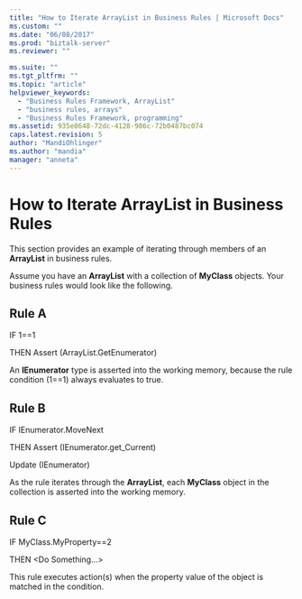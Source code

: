 ```yaml
---
title: "How to Iterate ArrayList in Business Rules | Microsoft Docs"
ms.custom: ""
ms.date: "06/08/2017"
ms.prod: "biztalk-server"
ms.reviewer: ""

ms.suite: ""
ms.tgt_pltfrm: ""
ms.topic: "article"
helpviewer_keywords: 
  - "Business Rules Framework, ArrayList"
  - "business rules, arrays"
  - "Business Rules Framework, programming"
ms.assetid: 935e8648-72dc-4128-986c-72b0487bc074
caps.latest.revision: 5
author: "MandiOhlinger"
ms.author: "mandia"
manager: "anneta"
---
```

# How to Iterate ArrayList in Business Rules
This section provides an example of iterating through members of an **ArrayList** in business rules.  
  
 Assume you have an **ArrayList** with a collection of **MyClass** objects. Your business rules would look like the following.  
  
## Rule A  
 IF 1==1  
  
 THEN Assert (ArrayList.GetEnumerator)  
  
 An **IEnumerator** type is asserted into the working memory, because the rule condition (1==1) always evaluates to true.  
  
## Rule B  
 IF IEnumerator.MoveNext  
  
 THEN    Assert (IEnumerator.get_Current)  
  
 Update (IEnumerator)  
  
 As the rule iterates through the **ArrayList**, each **MyClass** object in the collection is asserted into the working memory.  
  
## Rule C  
 IF MyClass.MyProperty==2  
  
 THEN \<Do Something...>  
  
 This rule executes action(s) when the property value of the object is matched in the condition.
